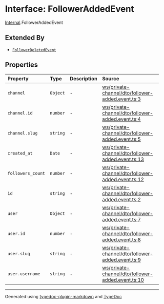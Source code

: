 # Interface: FollowerAddedEvent

[Internal](../index.md).FollowerAddedEvent

## Extended By

- [`FollowerDeletedEvent`](FollowerDeletedEvent.md)

## Properties

| Property | Type | Description | Source |
| :------ | :------ | :------ | :------ |
| `channel` | `Object` | - | [ws/private-channel/dto/follower-added.event.ts:3](https://github.com/zSoulweaver/kient/blob/cb3a38e/src/ws/private-channel/dto/follower-added.event.ts#L3) |
| `channel.id` | `number` | - | [ws/private-channel/dto/follower-added.event.ts:4](https://github.com/zSoulweaver/kient/blob/cb3a38e/src/ws/private-channel/dto/follower-added.event.ts#L4) |
| `channel.slug` | `string` | - | [ws/private-channel/dto/follower-added.event.ts:5](https://github.com/zSoulweaver/kient/blob/cb3a38e/src/ws/private-channel/dto/follower-added.event.ts#L5) |
| `created_at` | `Date` | - | [ws/private-channel/dto/follower-added.event.ts:13](https://github.com/zSoulweaver/kient/blob/cb3a38e/src/ws/private-channel/dto/follower-added.event.ts#L13) |
| `followers_count` | `number` | - | [ws/private-channel/dto/follower-added.event.ts:12](https://github.com/zSoulweaver/kient/blob/cb3a38e/src/ws/private-channel/dto/follower-added.event.ts#L12) |
| `id` | `string` | - | [ws/private-channel/dto/follower-added.event.ts:2](https://github.com/zSoulweaver/kient/blob/cb3a38e/src/ws/private-channel/dto/follower-added.event.ts#L2) |
| `user` | `Object` | - | [ws/private-channel/dto/follower-added.event.ts:7](https://github.com/zSoulweaver/kient/blob/cb3a38e/src/ws/private-channel/dto/follower-added.event.ts#L7) |
| `user.id` | `number` | - | [ws/private-channel/dto/follower-added.event.ts:8](https://github.com/zSoulweaver/kient/blob/cb3a38e/src/ws/private-channel/dto/follower-added.event.ts#L8) |
| `user.slug` | `string` | - | [ws/private-channel/dto/follower-added.event.ts:9](https://github.com/zSoulweaver/kient/blob/cb3a38e/src/ws/private-channel/dto/follower-added.event.ts#L9) |
| `user.username` | `string` | - | [ws/private-channel/dto/follower-added.event.ts:10](https://github.com/zSoulweaver/kient/blob/cb3a38e/src/ws/private-channel/dto/follower-added.event.ts#L10) |

***

Generated using [typedoc-plugin-markdown](https://www.npmjs.com/package/typedoc-plugin-markdown) and [TypeDoc](https://typedoc.org/)
